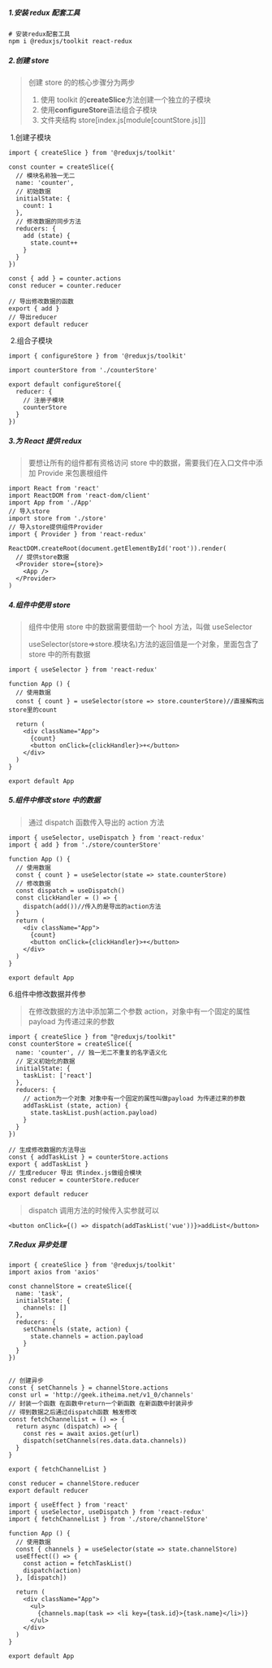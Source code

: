 ##### 1.安装 redux 配套工具

```npm
# 安装redux配套工具
npm i @reduxjs/toolkit react-redux
```

##### 2.创建 store

> 创建 store 的的核心步骤分为两步
>
> 1. 使用 toolkit 的**createSlice**方法创建一个独立的子模块
> 2. 使用**configureStore**语法组合子模块
> 3. 文件夹结构 store[index.js[module[countStore.js]]]

​ 1.创建子模块

```react
import { createSlice } from '@reduxjs/toolkit'

const counter = createSlice({
  // 模块名称独一无二
  name: 'counter',
  // 初始数据
  initialState: {
    count: 1
  },
  // 修改数据的同步方法
  reducers: {
    add (state) {
      state.count++
    }
  }
})

const { add } = counter.actions
const reducer = counter.reducer

// 导出修改数据的函数
export { add }
// 导出reducer
export default reducer
```

​ 2.组合子模块

```react
import { configureStore } from '@reduxjs/toolkit'

import counterStore from './counterStore'

export default configureStore({
  reducer: {
    // 注册子模块
    counterStore
  }
})
```

##### 3.为 React 提供 redux

> 要想让所有的组件都有资格访问 store 中的数据，需要我们在入口文件中添加 Provide 来包裹根组件

```react
import React from 'react'
import ReactDOM from 'react-dom/client'
import App from './App'
// 导入store
import store from './store'
// 导入store提供组件Provider
import { Provider } from 'react-redux'

ReactDOM.createRoot(document.getElementById('root')).render(
  // 提供store数据
  <Provider store={store}>
    <App />
  </Provider>
)
```

##### 4.组件中使用 store

> 组件中使用 store 中的数据需要借助一个 hool 方法，叫做 useSelector
>
> useSelector(store=>store.模块名)方法的返回值是一个对象，里面包含了 store 中的所有数据

```react
import { useSelector } from 'react-redux'

function App () {
  // 使用数据
  const { count } = useSelector(store => store.counterStore)//直接解构出store里的count

  return (
    <div className="App">
      {count}
      <button onClick={clickHandler}>+</button>
    </div>
  )
}

export default App
```

##### 5.组件中修改 store 中的数据

> 通过 dispatch 函数传入导出的 action 方法

```react
import { useSelector, useDispatch } from 'react-redux'
import { add } from './store/counterStore'

function App () {
  // 使用数据
  const { count } = useSelector(state => state.counterStore)
  // 修改数据
  const dispatch = useDispatch()
  const clickHandler = () => {
    dispatch(add())//传入的是导出的action方法
  }
  return (
    <div className="App">
      {count}
      <button onClick={clickHandler}>+</button>
    </div>
  )
}

export default App
```

6.组件中修改数据并传参

> 在修改数据的方法中添加第二个参数 action，对象中有一个固定的属性 payload 为传递过来的参数

```react
import { createSlice } from "@reduxjs/toolkit"
const counterStore = createSlice({
  name: 'counter', // 独一无二不重复的名字语义化
  // 定义初始化的数据
  initialState: {
    taskList: ['react']
  },
  reducers: {
    // action为一个对象 对象中有一个固定的属性叫做payload 为传递过来的参数
    addTaskList (state, action) {
      state.taskList.push(action.payload)
    }
  }
})

// 生成修改数据的方法导出
const { addTaskList } = counterStore.actions
export { addTaskList }
// 生成reducer 导出 供index.js做组合模块
const reducer = counterStore.reducer

export default reducer
```

> dispatch 调用方法的时候传入实参就可以

```react
<button onClick={() => dispatch(addTaskList('vue'))}>addList</button>
```

##### 7.Redux 异步处理

```react
import { createSlice } from '@reduxjs/toolkit'
import axios from 'axios'

const channelStore = createSlice({
  name: 'task',
  initialState: {
    channels: []
  },
  reducers: {
    setChannels (state, action) {
      state.channels = action.payload
    }
  }
})


// 创建异步
const { setChannels } = channelStore.actions
const url = 'http://geek.itheima.net/v1_0/channels'
// 封装一个函数 在函数中return一个新函数 在新函数中封装异步
// 得到数据之后通过dispatch函数 触发修改
const fetchChannelList = () => {
  return async (dispatch) => {
    const res = await axios.get(url)
    dispatch(setChannels(res.data.data.channels))
  }
}

export { fetchChannelList }

const reducer = channelStore.reducer
export default reducer
```

```react
import { useEffect } from 'react'
import { useSelector, useDispatch } from 'react-redux'
import { fetchChannelList } from './store/channelStore'

function App () {
  // 使用数据
  const { channels } = useSelector(state => state.channelStore)
  useEffect(() => {
    const action = fetchTaskList()
    dispatch(action)
  }, [dispatch])

  return (
    <div className="App">
      <ul>
        {channels.map(task => <li key={task.id}>{task.name}</li>)}
      </ul>
    </div>
  )
}

export default App
```

